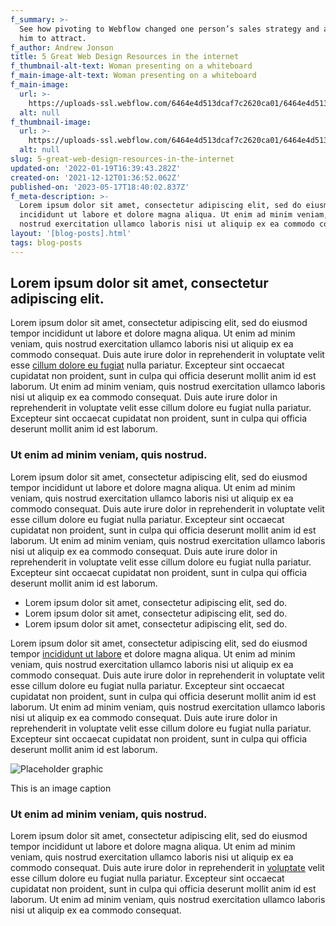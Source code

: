 ```yaml
---
f_summary: >-
  See how pivoting to Webflow changed one person’s sales strategy and allowed
  him to attract.
f_author: Andrew Jonson
title: 5 Great Web Design Resources in the internet
f_thumbnail-alt-text: Woman presenting on a whiteboard
f_main-image-alt-text: Woman presenting on a whiteboard
f_main-image:
  url: >-
    https://uploads-ssl.webflow.com/6464e4d513dcaf7c2620ca01/6464e4d513dcaf7c2620ca7a_blog-main-2.jpg
  alt: null
f_thumbnail-image:
  url: >-
    https://uploads-ssl.webflow.com/6464e4d513dcaf7c2620ca01/6464e4d513dcaf7c2620ca79_blog-thumbnail-2.jpg
  alt: null
slug: 5-great-web-design-resources-in-the-internet
updated-on: '2022-01-19T16:39:43.282Z'
created-on: '2021-12-12T01:36:52.062Z'
published-on: '2023-05-17T18:40:02.837Z'
f_meta-description: >-
  Lorem ipsum dolor sit amet, consectetur adipiscing elit, sed do eiusmod tempor
  incididunt ut labore et dolore magna aliqua. Ut enim ad minim veniam, quis
  nostrud exercitation ullamco laboris nisi ut aliquip ex ea commodo consequat.
layout: '[blog-posts].html'
tags: blog-posts
---
```


Lorem ipsum dolor sit amet, consectetur adipiscing elit.
--------------------------------------------------------

Lorem ipsum dolor sit amet, consectetur adipiscing elit, sed do eiusmod tempor incididunt ut labore et dolore magna aliqua. Ut enim ad minim veniam, quis nostrud exercitation ullamco laboris nisi ut aliquip ex ea commodo consequat. Duis aute irure dolor in reprehenderit in voluptate velit esse [cillum dolore eu fugiat](https://www.finsweet.com/client-first/) nulla pariatur. Excepteur sint occaecat cupidatat non proident, sunt in culpa qui officia deserunt mollit anim id est laborum. Ut enim ad minim veniam, quis nostrud exercitation ullamco laboris nisi ut aliquip ex ea commodo consequat. Duis aute irure dolor in reprehenderit in voluptate velit esse cillum dolore eu fugiat nulla pariatur. Excepteur sint occaecat cupidatat non proident, sunt in culpa qui officia deserunt mollit anim id est laborum.

### Ut enim ad minim veniam, quis nostrud.

Lorem ipsum dolor sit amet, consectetur adipiscing elit, sed do eiusmod tempor incididunt ut labore et dolore magna aliqua. Ut enim ad minim veniam, quis nostrud exercitation ullamco laboris nisi ut aliquip ex ea commodo consequat. Duis aute irure dolor in reprehenderit in voluptate velit esse cillum dolore eu fugiat nulla pariatur. Excepteur sint occaecat cupidatat non proident, sunt in culpa qui officia deserunt mollit anim id est laborum. Ut enim ad minim veniam, quis nostrud exercitation ullamco laboris nisi ut aliquip ex ea commodo consequat. Duis aute irure dolor in reprehenderit in voluptate velit esse cillum dolore eu fugiat nulla pariatur. Excepteur sint occaecat cupidatat non proident, sunt in culpa qui officia deserunt mollit anim id est laborum.

*   Lorem ipsum dolor sit amet, consectetur adipiscing elit, sed do.
*   Lorem ipsum dolor sit amet, consectetur adipiscing elit, sed do.
*   Lorem ipsum dolor sit amet, consectetur adipiscing elit, sed do.

Lorem ipsum dolor sit amet, consectetur adipiscing elit, sed do eiusmod tempor [incididunt ut labore](https://www.finsweet.com/client-first/template/9) et dolore magna aliqua. Ut enim ad minim veniam, quis nostrud exercitation ullamco laboris nisi ut aliquip ex ea commodo consequat. Duis aute irure dolor in reprehenderit in voluptate velit esse cillum dolore eu fugiat nulla pariatur. Excepteur sint occaecat cupidatat non proident, sunt in culpa qui officia deserunt mollit anim id est laborum. Ut enim ad minim veniam, quis nostrud exercitation ullamco laboris nisi ut aliquip ex ea commodo consequat. Duis aute irure dolor in reprehenderit in voluptate velit esse cillum dolore eu fugiat nulla pariatur. Excepteur sint occaecat cupidatat non proident, sunt in culpa qui officia deserunt mollit anim id est laborum.

![Placeholder graphic](https://uploads-ssl.webflow.com/6464e4d513dcaf7c2620ca01/6464e4d513dcaf7c2620ca83_Placeholder%20Image.jpg)

This is an image caption

### Ut enim ad minim veniam, quis nostrud.

Lorem ipsum dolor sit amet, consectetur adipiscing elit, sed do eiusmod tempor incididunt ut labore et dolore magna aliqua. Ut enim ad minim veniam, quis nostrud exercitation ullamco laboris nisi ut aliquip ex ea commodo consequat. Duis aute irure dolor in reprehenderit in [voluptate](https://www.finsweet.com/) velit esse cillum dolore eu fugiat nulla pariatur. Excepteur sint occaecat cupidatat non proident, sunt in culpa qui officia deserunt mollit anim id est laborum. Ut enim ad minim veniam, quis nostrud exercitation ullamco laboris nisi ut aliquip ex ea commodo consequat.
